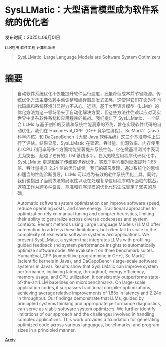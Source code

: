 # SysLLMatic：大型语言模型成为软件系统的优化者

发布时间：2025年06月01日

`LLM应用` `软件工程` `计算机系统`

> SysLLMatic: Large Language Models are Software System Optimizers

# 摘要

> 自动软件系统优化不仅能提升软件运行速度，还能降低成本并节省能源。传统优化方法主要依赖手动调整和编译器启发式策略，这使得它们在面对不同代码库和系统环境时显得力不从心。近期，基于大型语言模型（LLMs）的优化方法为这一领域带来了自动化解决方案，但这些方法往往难以应对现实世界中复杂软件系统和应用程序的挑战。我们提出了 SysLLMatic，一个结合 LLMs 与基于剖析的反馈和系统性能洞察的系统，旨在实现软件代码的自动优化。我们在 HumanEval_CPP（C++ 竞争性编程）、SciMark2（Java 科学内核）和 DaCapoBench（大型 Java 软件系统）这三个基准套件上进行了评估。结果显示，SysLLMatic 在延迟、吞吐量、能源效率、内存使用和 CPU 利用率等多个方面均能显著提升系统性能。它在微基准测试中表现尤为突出，超越了现有的 LLM 基线水平。在大规模应用程序代码优化中，SysLLMatic 更是超越了传统编译器优化，实现了平均相对延迟提升 1.85 倍、吞吐量提升 2.24 倍的优异成绩。我们的研究发现，通过系统化的思维和适当的性能诊断引导，LLMs 可以成为有效的软件系统优化工具。同时，我们也指出了当前方法的局限性以及在处理复杂应用程序时所面临的挑战。这项工作为跨多种语言、基准和程序规模的优化代码生成奠定了坚实的基础。


> Automatic software system optimization can improve software speed, reduce operating costs, and save energy. Traditional approaches to optimization rely on manual tuning and compiler heuristics, limiting their ability to generalize across diverse codebases and system contexts. Recent methods using Large Language Models (LLMs) offer automation to address these limitations, but often fail to scale to the complexity of real-world software systems and applications. We present SysLLMatic, a system that integrates LLMs with profiling-guided feedback and system performance insights to automatically optimize software code. We evaluate it on three benchmark suites: HumanEval_CPP (competitive programming in C++), SciMark2 (scientific kernels in Java), and DaCapoBench (large-scale software systems in Java). Results show that SysLLMatic can improve system performance, including latency, throughput, energy efficiency, memory usage, and CPU utilization. It consistently outperforms state-of-the-art LLM baselines on microbenchmarks. On large-scale application codes, it surpasses traditional compiler optimizations, achieving average relative improvements of 1.85x in latency and 2.24x in throughput. Our findings demonstrate that LLMs, guided by principled systems thinking and appropriate performance diagnostics, can serve as viable software system optimizers. We further identify limitations of our approach and the challenges involved in handling complex applications. This work provides a foundation for generating optimized code across various languages, benchmarks, and program sizes in a principled manner.

[Arxiv](https://arxiv.org/abs/2506.01249)